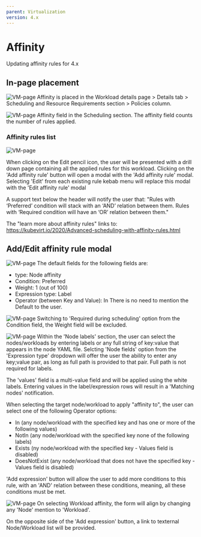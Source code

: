 ```yaml
---
parent: Virtualization
version: 4.x
---
```


# Affinity

Updating affinity rules for 4.x


## In-page placement

![VM-page](img/Affinity-0-0.jpg)
Affinity is placed in the Workload details page > Details tab > Scheduling and Resource Requirements section > Policies column.

![VM-page](img/Affinity-0-1.jpg)
Affinity field in the Scheduling section.
The affinity field counts the number of rules applied.

### Affinity rules list

![VM-page](img/Affinity-1-0.jpg)

When clicking on the Edit pencil icon, the user will be presented with a drill down page containing all the applied rules for this workload.
Clicking on the 'Add affinity rule' button will open a modal with the 'Add affinity rule' modal.
Selecting 'Edit' from each existing rule kebab menu will replace this modal with the 'Edit affinity rule' modal

A support text below the header will notify the user that: "Rules with ‘Preferred’ condition will stack with an ‘AND’ relation between them. Rules with ‘Required condition will have an ‘OR’ relation between them."

The "learn more about affinity rules" links to: https://kubevirt.io/2020/Advanced-scheduling-with-affinity-rules.html

## Add/Edit affinity rule modal

![VM-page](img/Affinity-2-0.jpg)
The default fields for the following fields are:

- type: Node affinity
- Condition: Preferred
- Weight: 1 (out of 100)
- Expression type: Label
- Operator (between Key and Value): In
There is no need to mention the Default to the user.

![VM-page](img/Affinity-2-1.jpg)
Switching to 'Required during scheduling' option from the Condition field, the Weight field will be excluded.

![VM-page](img/Affinity-2-2.jpg)
Within the 'Node labels' section, the user can select the nodes/workloads by entering labels or any full string of key:value that appears in the node YAML file.
Selcting 'Node fields' option from the 'Expression type' dropdown will offer the user the ability to enter any key;value pair, as long as full path is provided to that pair. Full path is not required for labels.

The 'values' field is a multi-value field and will be applied using the white labels. Entering values in the label/expression rows will result in a 'Matching nodes' notification.

When selecting the target node/workload to apply "affinity to", the user can select one of the following Operator options:

- In (any node/workload with the specified key and has one or more of the following values)
- NotIn (any node/workload with the specified key none of the following labels)
- Exists (ny node/workload with the specified key - Values field is disabled)
- DoesNotExist (any node/workload that does not have the specified key - Values field is disabled)

'Add expression' button will allow the user to add more conditions to this rule, with an 'AND' relation between these conditions, meaning, all these conditions must be met.

![VM-page](img/Affinity-2-3.jpg)
On selecting Workload affinity, the form will align by changing any 'Node' mention to 'Workload'.

On the opposite side of the 'Add expression' button, a link to texternal Node/Workload list will be provided.


